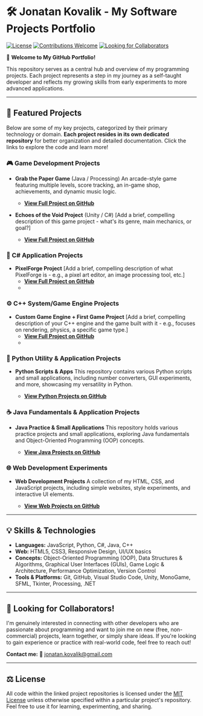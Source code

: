# 🛠️ Jonatan Kovalik - My Software Projects Portfolio

[![License](https://img.shields.io/github/license/JonatanKovalik/JonatanKovalik-Portfolio?style=flat)](https://github.com/JonatanKovalik/JonatanKovalik-Portfolio/blob/main/LICENSE)
[![Contributions Welcome](https://img.shields.io/badge/Contributions-Welcome-brightgreen.svg?style=flat)](https://github.com/JonatanKovalik)
[![Looking for Collaborators](https://img.shields.io/badge/Looking%20for-Collaborators-blue.svg?style=flat)](mailto:jonatan.kovalik@gmail.com)

👋 **Welcome to My GitHub Portfolio!**

This repository serves as a central hub and overview of my programming projects. Each project represents a step in my journey as a self-taught developer and reflects my growing skills from early experiments to more advanced applications.

---

## 📂 Featured Projects

Below are some of my key projects, categorized by their primary technology or domain. **Each project resides in its own dedicated repository** for better organization and detailed documentation. Click the links to explore the code and learn more!

### **🎮 Game Development Projects**

* **Grab the Paper Game** (Java / Processing)
    An arcade-style game featuring multiple levels, score tracking, an in-game shop, achievements, and dynamic music logic.
    * [**View Full Project on GitHub**](https://github.com/JonatanKovalik/GrabThePaperGame-ProcessingJava)

* **Echoes of the Void Project** (Unity / C#)
    [Add a brief, compelling description of this game project - what's its genre, main mechanics, or goal?]
    * [**View Full Project on GitHub**](https://github.com/JonatanKovalik/EchoesOfTheVoid-UnityGame)

### **🚀 C# Application Projects**

* **PixelForge Project**
    [Add a brief, compelling description of what PixelForge is - e.g., a pixel art editor, an image processing tool, etc.]
    * [**View Full Project on GitHub**](https://github.com/JonatanKovalik/CSharp-PasswordChecker)
    * 
### **⚙️ C++ System/Game Engine Projects**

* **Custom Game Engine + First Game Project**
    [Add a brief, compelling description of your C++ engine and the game built with it - e.g., focuses on rendering, physics, a specific game type.]
    * [**View Full Project on GitHub**](https://github.com/JonatanKovalik/Cpp-Learning-Fundamentals)
    * 
### **🐍 Python Utility & Application Projects**

* **Python Scripts & Apps**
    This repository contains various Python scripts and small applications, including number converters, GUI experiments, and more, showcasing my versatility in Python.

    * [**View Python Projects on GitHub**](https://github.com/JonatanKovalik/Python-UtilityScripts)

### **☕ Java Fundamentals & Application Projects**

* **Java Practice & Small Applications**
    This repository holds various practice projects and small applications, exploring Java fundamentals and Object-Oriented Programming (OOP) concepts.

    * [**View Java Projects on GitHub**](https://github.com/JonatanKovalik/Java-LearningExercises)

### **🌐 Web Development Experiments**

* **Web Development Projects**
    A collection of my HTML, CSS, and JavaScript projects, including simple websites, style experiments, and interactive UI elements.

    * [**View Web Projects on GitHub**](https://github.com/JonatanKovalik/Web-InteractiveUI-Demos)

---

## 💡 Skills & Technologies

* **Languages:** JavaScript, Python, C#, Java, C++
* **Web:** HTML5, CSS3, Responsive Design, UI/UX basics
* **Concepts:** Object-Oriented Programming (OOP), Data Structures & Algorithms, Graphical User Interfaces (GUIs), Game Logic & Architecture, Performance Optimization, Version Control
* **Tools & Platforms:** Git, GitHub, Visual Studio Code, Unity, MonoGame, SFML, Tkinter, Processing, .NET

---

## 🤝 Looking for Collaborators!

I'm genuinely interested in connecting with other developers who are passionate about programming and want to join me on new (free, non-commercial) projects, learn together, or simply share ideas. If you're looking to gain experience or practice with real-world code, feel free to reach out!

**Contact me:**
📧 [jonatan.kovalik@gmail.com](mailto:jonatan.kovalik@gmail.com)

---

## ⚖️ License

All code within the linked project repositories is licensed under the [MIT License](https://github.com/JonatanKovalik/JonatanKovalik-Portfolio/blob/main/LICENSE) unless otherwise specified within a particular project's repository. Feel free to use it for learning, experimenting, and sharing.
